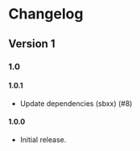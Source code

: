 # Changelog
## Version 1
### 1.0
#### 1.0.1
* Update dependencies (sbxx) (#8)

#### 1.0.0
* Initial release.
